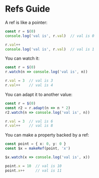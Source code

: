 # Refs Guide

A ref is like a pointer:

```typescript
const r = $(0)
console.log('val is', r.val)  // val is 0

r.val++
console.log('val is', r.val)  // val is 1
```

You can watch it:

```typescript
const r = $(0)
r.watch(n => console.log('val is', n))

r.val = 3  // val is 3
r.val++    // val is 4
```

You can adapt it to another value:

```typescript
const r = $(0)
const r2 = r.adapt(n => n * 2)
r2.watch(n => console.log('val is', n))

r.val = 3  // val is 6
r.val++    // val is 8
```

You can make a property backed by a ref:

```typescript
const point = { x: 0, y: 0 }
const $x = makeRef(point, 'x')

$x.watch(x => console.log('val is', x))

point.x = 10  // val is 10
point.x++     // val is 11
```
